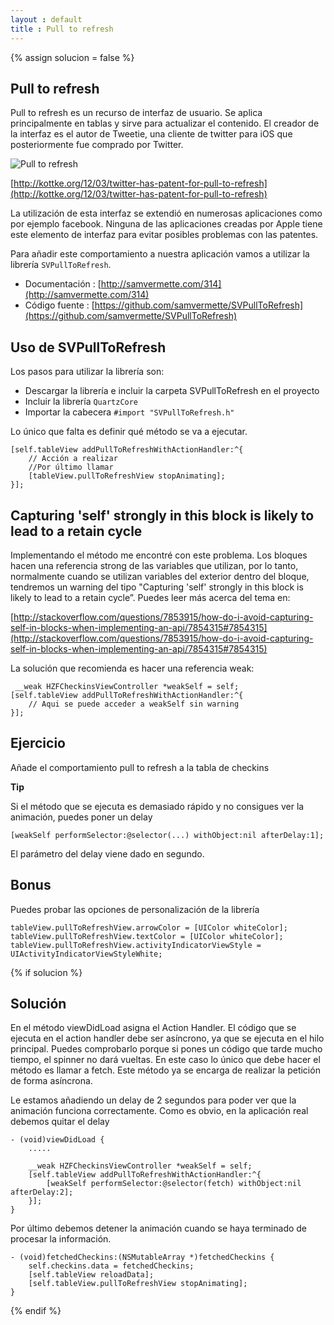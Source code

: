 ```yaml
---
layout : default
title : Pull to refresh
---
```


{% assign solucion = false %}

## Pull to refresh

Pull to refresh es un recurso de interfaz de usuario. Se aplica principalmente en tablas y sirve para actualizar el contenido. El creador de la interfaz es el autor de Tweetie, una cliente de twitter para iOS que posteriormente fue comprado por Twitter.

![Pull to refresh](http://also.kottke.org/misc/images/pull-to-refresh.jpg)

[http://kottke.org/12/03/twitter-has-patent-for-pull-to-refresh](http://kottke.org/12/03/twitter-has-patent-for-pull-to-refresh)

La utilización de esta interfaz se extendió en numerosas aplicaciones como por ejemplo facebook. Ninguna de las aplicaciones creadas por Apple tiene este elemento de interfaz para evitar posibles problemas con las patentes.

Para añadir este comportamiento a nuestra aplicación vamos a utilizar la librería `SVPullToRefresh`.

* Documentación : [http://samvermette.com/314](http://samvermette.com/314)
* Código fuente : [https://github.com/samvermette/SVPullToRefresh](https://github.com/samvermette/SVPullToRefresh)

## Uso de SVPullToRefresh

Los pasos para utilizar la librería son:

* Descargar la librería e incluir la carpeta SVPullToRefresh en el proyecto
* Incluir la librería `QuartzCore`
* Importar la cabecera `#import "SVPullToRefresh.h"`


Lo único que falta es definir qué método se va a ejecutar.

	[self.tableView addPullToRefreshWithActionHandler:^{        
	    // Acción a realizar
	    //Por último llamar
	    [tableView.pullToRefreshView stopAnimating];
	}];


## Capturing 'self' strongly in this block is likely to lead to a retain cycle

Implementando el método me encontré con este problema. Los bloques hacen una referencia strong de las variables que utilizan, por lo tanto, normalmente cuando se utilizan variables del exterior dentro del bloque, tendremos un warning del tipo "Capturing 'self' strongly in this block is likely to lead to a retain cycle”. Puedes leer más acerca del tema en:

[http://stackoverflow.com/questions/7853915/how-do-i-avoid-capturing-self-in-blocks-when-implementing-an-api/7854315#7854315](http://stackoverflow.com/questions/7853915/how-do-i-avoid-capturing-self-in-blocks-when-implementing-an-api/7854315#7854315)

La solución que recomienda es hacer una referencia weak:

	 __weak HZFCheckinsViewController *weakSelf = self;
	[self.tableView addPullToRefreshWithActionHandler:^{
		// Aqui se puede acceder a weakSelf sin warning
	}];


## Ejercicio

Añade el comportamiento pull to refresh a la tabla de checkins

**Tip**

Si el método que se ejecuta es demasiado rápido y no consigues ver la animación, puedes poner un delay


	[weakSelf performSelector:@selector(...) withObject:nil afterDelay:1];

El parámetro del delay viene dado en segundo.

## Bonus

Puedes probar las opciones de personalización de la librería

	tableView.pullToRefreshView.arrowColor = [UIColor whiteColor];
	tableView.pullToRefreshView.textColor = [UIColor whiteColor];
	tableView.pullToRefreshView.activityIndicatorViewStyle = UIActivityIndicatorViewStyleWhite;

{% if solucion %}

## Solución

En el método viewDidLoad asigna el Action Handler. El código que se ejecuta en el action handler debe ser asíncrono, ya que se ejecuta en el hilo principal. Puedes comprobarlo porque si pones un código que tarde mucho tiempo, el spinner no dará vueltas. En este caso lo único que debe hacer el método es llamar a fetch. Este método ya se encarga de realizar la petición de forma asíncrona. 

Le estamos añadiendo un delay de 2 segundos para poder ver que la animación funciona correctamente. Como es obvio, en la aplicación real debemos quitar el delay

	- (void)viewDidLoad {
	  	.....

	    __weak HZFCheckinsViewController *weakSelf = self;
	    [self.tableView addPullToRefreshWithActionHandler:^{                        
	        [weakSelf performSelector:@selector(fetch) withObject:nil afterDelay:2];
	    }];
	}

Por último debemos detener la animación cuando se haya terminado de procesar la información.

	- (void)fetchedCheckins:(NSMutableArray *)fetchedCheckins {
		self.checkins.data = fetchedCheckins;
		[self.tableView reloadData];
		[self.tableView.pullToRefreshView stopAnimating];
	}

{% endif %}